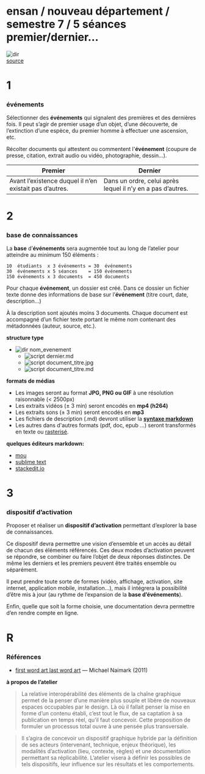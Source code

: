 ensan / nouveau département / semestre 7 / 5 séances
premier/dernier…
==========

![dir](http://www.catsprn.com/images/concorde3.jpg)<br/>
[source](http://www.catsprn.com/concordes_last_flight.htm)




# 1
### événements
Sélectionner des **événements** qui signalent des premières et des dernières fois. Il peut s’agir de premier usage d’un objet, d’une découverte, de l’extinction d’une espèce, du premier homme à effectuer une ascension, etc.

Récolter documents qui attestent ou commentent l'**événement** (coupure de presse, citation, extrait audio ou vidéo,  photographie, dessin…).

|     Premier                                            | Dernier                                                     |
| ------------------------------------------------------ | ----------------------------------------------------------- |
| Avant l’existence duquel il n’en existait pas d’autres.| Dans un ordre, celui après lequel il n’y en a pas d’autres. |


# 2
### base de connaissances

La **base** d’**événements** sera augmentée tout au long de l’atelier pour atteindre au minimum 150 éléments :  
```
10  étudiants  x 3 événements = 30  événements
30  événements x 5 séances    = 150 événements
150 événements x 3 documents  = 450 documents
```

Pour chaque **événement**, un dossier est créé. Dans ce dossier un fichier texte donne des informations de base sur l’**événement** (titre court, date, description…) 

À la description sont ajoutés moins 3 documents. Chaque document est accompagné d’un fichier texte portant le même nom contenant des métadonnées (auteur, source, etc.).

**structure type**
- ![dir](http://www.apache.org/icons/dir.gif) nom_evenement
  - ![script](http://www.apache.org/icons/script.gif) dernier.md
  - ![script](http://www.apache.org/icons/image2.gif) document_titre.jpg
  - ![script](http://www.apache.org/icons/script.gif) document_titre.md

**formats de médias**

- Les images seront au format **JPG, PNG ou GIF** à une résolution raisonnable (< 2500px)
- Les extraits vidéos (± 3 min) seront encodés en **mp4 (h264)**
- Les extraits sons (± 3 min) seront encodés en **mp3**
- Les fichiers de description (.md) devront utiliser la **[syntaxe markdown](http://fr.wikipedia.org/wiki/Markdown)**
- Les autres dans d'autres formats (pdf, doc, epub …) seront transformés en texte ou [rasterisé](http://fr.wikipedia.org/wiki/Rast%C3%A9risation).

**quelques éditeurs markdown:**

- [mou](http://mouapp.com)
- [sublime text](http://www.sublimetext.com/)
- [stackedit.io](https://stackedit.io/)



# 3
### dispositif d’activation
Proposer et réaliser un **dispositif d’activation** permettant d’explorer la base de connaissances. 

Ce dispositif devra permettre une vision d’ensemble et un accès au détail de chacun des éléments référencés. Ces deux modes d’activation peuvent se répondre, se combiner ou faire l’objet de deux réponses distinctes. De même les derniers et les premiers peuvent être traités ensemble ou séparément.

Il peut prendre toute sorte de formes (vidéo, affichage, activation, site internet, application mobile, installation…), mais il intégrera la possibilité d’être mis à jour (au rythme de l’expansion de la **base d’événements**).

Enfin, quelle que soit la forme choisie, une documentation devra permettre d’en rendre compte en ligne.

# R
### Références


- [first word art last word art](http://www.naimark.net/writing/firstword.html) — Michael Naimark (2011)

**à propos de l’atelier**

> La relative interopérabilité des éléments de la chaîne graphique permet de la penser d’une manière plus souple et libère de nouveaux espaces occupables par le design. Là où il fallait penser la mise en forme d’un contenu établi, c’est tout le flux, de sa captation à sa publication en temps réel, qu’il faut concevoir. Cette proposition de formuler un processus total ouvre à une pensée plus transversale.


> Il s’agira de concevoir un dispositif graphique hybride par la définition de ses acteurs (intervenant, technique, enjeux théorique), les modalités d’activation (lieu, contexte, règles) et une documentation permettant sa réplicabilité. L’atelier visera à définir les possibles de tels dispositifs, leur influence sur les résultats et les comportements.
